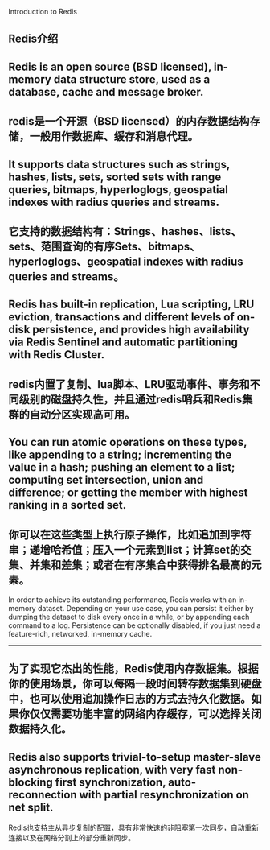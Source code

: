 Introduction to Redis
## Redis介绍
Redis is an open source (BSD licensed), in-memory data structure store, used as a database, cache and message broker.   
---
redis是一个开源（BSD licensed）的内存数据结构存储，一般用作数据库、缓存和消息代理。
---
It supports data structures such as strings, hashes, lists, sets, sorted sets with range queries, bitmaps, hyperloglogs, geospatial indexes with radius queries and streams.   
---
它支持的数据结构有：Strings、hashes、lists、sets、范围查询的有序Sets、bitmaps、hyperloglogs、geospatial indexes with radius queries and streams。
---
Redis has built-in replication, Lua scripting, LRU eviction, transactions and different levels of on-disk persistence, and provides high availability via Redis Sentinel and automatic partitioning with Redis Cluster.
---
redis内置了复制、lua脚本、LRU驱动事件、事务和不同级别的磁盘持久性，并且通过redis哨兵和Redis集群的自动分区实现高可用。
---
You can run atomic operations on these types, like appending to a string; incrementing the value in a hash; pushing an element to a list; computing set intersection, union and difference; or getting the member with highest ranking in a sorted set.
---  
你可以在这些类型上执行原子操作，比如追加到字符串；递增哈希值；压入一个元素到list；计算set的交集、并集和差集；或者在有序集合中获得排名最高的元素。
---
In order to achieve its outstanding performance, Redis works with an in-memory dataset. Depending on your use case, you can persist it either by dumping the dataset to disk every once in a while, or by appending each command to a log. Persistence can be optionally disabled, if you just need a feature-rich, networked, in-memory cache.

---
为了实现它杰出的性能，Redis使用内存数据集。根据你的使用场景，你可以每隔一段时间转存数据集到硬盘中，也可以使用追加操作日志的方式去持久化数据。如果你仅仅需要功能丰富的网络内存缓存，可以选择关闭数据持久化。
---
Redis also supports trivial-to-setup master-slave asynchronous replication, with very fast non-blocking first synchronization, auto-reconnection with partial resynchronization on net split.
---
Redis也支持主从异步复制的配置，具有非常快速的非阻塞第一次同步，自动重新连接以及在网络分割上的部分重新同步。
